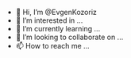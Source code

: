 - 👋 Hi, I’m @EvgenKozoriz
- 👀 I’m interested in ...
- 🌱 I’m currently learning ...
- 💞️ I’m looking to collaborate on ...
- 📫 How to reach me ...

<!---
EvgenKozoriz/EvgenKozoriz is a ✨ special ✨ repository because its `README.md` (this file) appears on your GitHub profile.
You can click the Preview link to take a look at your changes.
--->
